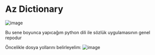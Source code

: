 # Az Dictionary


![image](https://github.com/user-attachments/assets/326e9187-771a-4922-89ac-786aecd53c08)



Bu sene boyunca yapıcağım python dili ile sözlük uygulamasının genel repodur

Öncelikle dosya yollarını belirleyelim:
![image](https://github.com/user-attachments/assets/af63f594-62be-47ce-962c-d84e5f65d09b)
